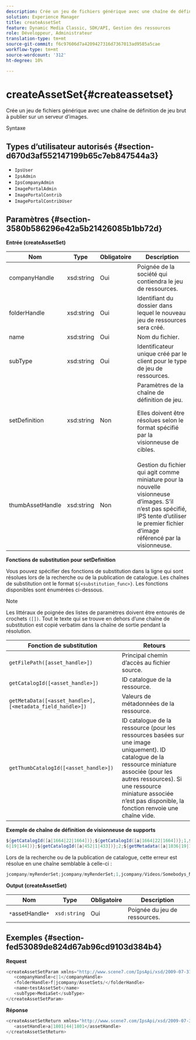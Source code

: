 ```yaml
---
description: Crée un jeu de fichiers générique avec une chaîne de définition de jeu brut à publier sur un serveur d’images.
solution: Experience Manager
title: createAssetSet
feature: Dynamic Media Classic, SDK/API, Gestion des ressources
role: Développeur, Administrateur
translation-type: tm+mt
source-git-commit: f6c97606d7a4209427316d7367013ad9585a5cae
workflow-type: tm+mt
source-wordcount: '312'
ht-degree: 10%

---
```



# createAssetSet{#createassetset}

Crée un jeu de fichiers générique avec une chaîne de définition de jeu brut à publier sur un serveur d’images.

Syntaxe

## Types d’utilisateur autorisés {#section-d670d3af552147199b65c7eb847544a3}

* `IpsUser`
* `IpsAdmin`
* `IpsCompanyAdmin`
* `ImagePortalAdmin`
* `ImagePortalContrib`
* `ImagePortalContribUser`

## Paramètres {#section-3580b586296e42a5b21426085b1bb72d}

**Entrée (createAssetSet)**

<table id="table_2C70C33A127242FC828FCD8EC852E1EC"> 
 <thead> 
  <tr> 
   <th colname="col1" class="entry"> Nom </th> 
   <th colname="col2" class="entry"> Type </th> 
   <th colname="col3" class="entry"> Obligatoire </th> 
   <th colname="col4" class="entry"> Description </th> 
  </tr> 
 </thead>
 <tbody> 
  <tr> 
   <td colname="col1"> <span class="codeph"> <span class="varname"> companyHandle  </span> </span> </td> 
   <td colname="col2"> <span class="codeph"> xsd:string </span> </td> 
   <td colname="col3"> Oui </td> 
   <td colname="col4"> Poignée de la société qui contiendra le jeu de ressources. </td> 
  </tr> 
  <tr> 
   <td colname="col1"> <span class="codeph"> <span class="varname"> folderHandle  </span> </span> </td> 
   <td colname="col2"> <span class="codeph"> xsd:string  </span> </td> 
   <td colname="col3"> Oui </td> 
   <td colname="col4"> Identifiant du dossier dans lequel le nouveau jeu de ressources sera créé. </td> 
  </tr> 
  <tr> 
   <td colname="col1"> <span class="codeph"> <span class="varname"> name  </span> </span> </td> 
   <td colname="col2"> <span class="codeph"> xsd:string  </span> </td> 
   <td colname="col3"> Oui </td> 
   <td colname="col4"> Nom du fichier. </td> 
  </tr> 
  <tr> 
   <td colname="col1"> <span class="codeph"> <span class="varname"> subType  </span> </span> </td> 
   <td colname="col2"> <span class="codeph"> xsd:string  </span> </td> 
   <td colname="col3"> Oui </td> 
   <td colname="col4"> Identificateur unique créé par le client pour le type de jeu de ressources. </td> 
  </tr> 
  <tr> 
   <td colname="col1"> <span class="codeph"> <span class="varname"> setDefinition  </span> </span> </td> 
   <td colname="col2"> <span class="codeph"> xsd:string  </span> </td> 
   <td colname="col3"> Non </td> 
   <td colname="col4"> Paramètres de la chaîne de définition de jeu. <p>Elles doivent être résolues selon le format spécifié par la visionneuse de cibles. </p> </td> 
  </tr> 
  <tr> 
   <td colname="col1"> <span class="codeph"> <span class="varname"> thumbAssetHandle  </span> </span> </td> 
   <td colname="col2"> <span class="codeph"> xsd:string  </span> </td> 
   <td colname="col3"> Non </td> 
   <td colname="col4"> Gestion du fichier qui agit comme miniature pour la nouvelle visionneuse d’images. S’il n’est pas spécifié, IPS tente d’utiliser le premier fichier d’image référencé par la visionneuse. </td> 
  </tr> 
 </tbody> 
</table>

**Fonctions de substitution pour setDefinition**

Vous pouvez spécifier des fonctions de substitution dans la ligne qui sont résolues lors de la recherche ou de la publication de catalogue. Les chaînes de substitution ont le format `${<substitution_func>}`. Les fonctions disponibles sont énumérées ci-dessous.

>[!NOTE]
>
>Les littéraux de poignée des listes de paramètres doivent être entourés de crochets `([])`. Tout le texte qui se trouve en dehors d’une chaîne de substitution est copié verbatim dans la chaîne de sortie pendant la résolution.

| **Fonction de substitution** | **Retours** |
|---|---|
| `getFilePath([asset_handle>])` | Principal chemin d’accès au fichier source. |
| `getCatalogId([<asset_handle>])` | ID catalogue de la ressource. |
| `getMetaData([<asset_handle>], [<metadata_field_handle>])` | Valeurs de métadonnées de la ressource. |
| `getThumbCatalogId([<asset_handle>])` | ID catalogue de la ressource (pour les ressources basées sur une image uniquement). ID catalogue de la ressource miniature associée (pour les autres ressources). Si une ressource miniature associée n’est pas disponible, la fonction renvoie une chaîne vide. |

**Exemple de chaîne de définition de visionneuse de supports**

```java
${getCatalogId([a|1664|22|1664])};${getCatalogId([a|1664|22|1664])};1,${getFilePath([a|103 
6|19|144])};${getCatalogId([a|452|1|433])};2;${getMetadata([a|1036|19|144], [m|1|ASSET|SharedDateField])} 
```

Lors de la recherche ou de la publication de catalogue, cette erreur est résolue en une chaîne semblable à celle-ci :

```java
jcompany/myRenderSet;jcompany/myRenderSet;1,jcompany/Videos/Somebodys_N08275_flv.flv;jcomp any/myimg-1;2;20090703 10:05:53
```

**Output (createAssetSet)**

| Nom | Type | Obligatoire | Description |
|---|---|---|---|
| `*`assetHandle`*` | `xsd:string` | Oui | Poignée du jeu de ressources. |

## Exemples {#section-fed53089de824d67ab96cd9103d384b4}

**Request**

```java
<createAssetSetParam xmlns="http://www.scene7.com/IpsApi/xsd/2009-07-31"> 
   <companyHandle>c|1</companyHandle> 
   <folderHandle>f|jcompany/AssetSets/</folderHandle> 
   <name>testAssetSet</name> 
   <subType>MediaSet</subType> 
</createAssetSetParam>
```

**Réponse**

```java
<createAssetSetReturn xmlns="http://www.scene7.com/IpsApi/xsd/2009-07-31"> 
   <assetHandle>a|1801|44|1801</assetHandle> 
</createAssetSetReturn>
```

